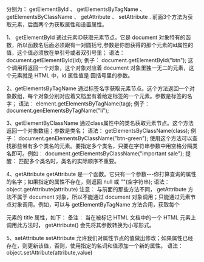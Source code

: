 ##
分别为：
    getElementById 、 getElementsByTagName 、 getElementsByClassName 、 getAttribute 、 setAttribute .
前面3个方法为获取元素，后面两个为获取属性和设置属性。

1、 getElementById
    通过元素ID获取元素节点。它是 document 对象特有的函数，所以函数名后面必须跟有一对圆括号,参数是你想获得的那个元素的id属性的值，这个值必须放在单引号或者双引号里；
    语法：
        document.getElementById(id);
    例子：
        document.getElementById("btn");
    这个调用将返回一个对象，这个对象对应着 document 对象里独一无二的元素，这个元素就是 HTML 中，id 属性值是 圆括号里的参数。

2、getElementsByTagName
    通过标签名字获取元素节点。这个方法返回一个对象数组，每个对象分别对应着文档里有着给定标签的一个元素。参数是标签的名字；
    语法：
        element.getElementsByTagName(tag);
    例子：
        document.genElementsByTagName("li");

3、getElementByClassName
    通过class属性中的类名获取元素节点。这个方法返回一个对象数组；参数是类名；
    语法：
        getElementsByClassName(class);
    例子：
        document.genElementsByClassName("btn-green");
    使用这个方法可以查找那些带有多个类名的元素。要指定多个类名，只要在字符串参数中用空格分隔类名即可。例如：
        document.getElementsByClassName("important sale");
    提醒：
        匹配多个类名时，类名的实际顺序不重要。

4、getAttribute
    getAttribute 是一个函数。它只有一个参数---你打算查询的属性的名字；如果指定的属性不存在，则返回 null 或 ""(空字符串);
    语法：
        object.getAttribute(attribute)
    注意：
        与前面的那些方法不同， getAttribute 方法不属于 document 对象，所以不能通过 document 对象调用；只能通过元素节点对象调用。例如，可以与 getElementByTagName 方法合用，获取每个 <p> 元素的 title 属性，如下：
            <script>
                var paras = document.getElementsByTagName("p");
                for(var i = 0; i < paras.length; i++){
                    alert(paras[i].getAttribute("title"));
                }
            </script>
    备注：
        当在被标记 HTML 文档中的一个 HTML 元素上调用此方法时， getAttribute() 会先将其参数转换为小写形式。

5、setAttribute
    setAttribute 允许我们对属性节点的值做出修改；如果属性已经存在，则更新该值，否则，使用指定的名词和值添加一个新的属性。
    语法：
        object.setAttribute(attribute,value)


